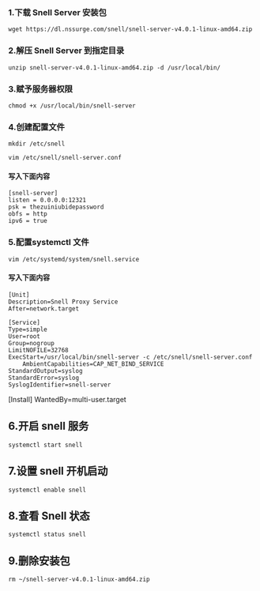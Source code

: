### 1.下载 Snell Server 安装包
    wget https://dl.nssurge.com/snell/snell-server-v4.0.1-linux-amd64.zip
### 2.解压 Snell Server 到指定目录
    unzip snell-server-v4.0.1-linux-amd64.zip -d /usr/local/bin/
### 3.赋予服务器权限
    chmod +x /usr/local/bin/snell-server
### 4.创建配置文件
    mkdir /etc/snell

    vim /etc/snell/snell-server.conf

#### 写入下面内容
    [snell-server]
    listen = 0.0.0.0:12321
    psk = thezuiniubidepassword
    obfs = http
    ipv6 = true
### 5.配置systemctl 文件
    vim /etc/systemd/system/snell.service

#### 写入下面内容
    [Unit]
    Description=Snell Proxy Service
    After=network.target

    [Service]
    Type=simple
    User=root
    Group=nogroup
    LimitNOFILE=32768
    ExecStart=/usr/local/bin/snell-server -c /etc/snell/snell-server.conf
        AmbientCapabilities=CAP_NET_BIND_SERVICE
    StandardOutput=syslog
    StandardError=syslog
    SyslogIdentifier=snell-server

[Install]
WantedBy=multi-user.target
## 6.开启 snell 服务
    systemctl start snell
## 7.设置 snell 开机启动
    systemctl enable snell
## 8.查看 Snell 状态
    systemctl status snell
## 9.删除安装包
    rm ~/snell-server-v4.0.1-linux-amd64.zip


